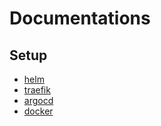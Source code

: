 # Documentations

## Setup

- [helm](helm.md)
- [traefik](traefik.md)
- [argocd](argocd.md)
- [docker](docker.md)

